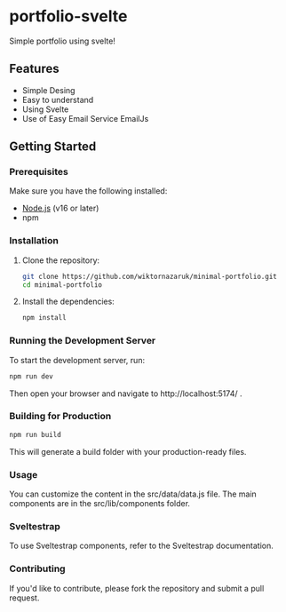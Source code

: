 # portfolio-svelte

Simple portfolio using svelte!

## Features

- Simple Desing
- Easy to understand
- Using Svelte
- Use of Easy Email Service EmailJs

## Getting Started

### Prerequisites

Make sure you have the following installed:

- [Node.js](https://nodejs.org/) (v16 or later)
- npm

### Installation

1. Clone the repository:

   ```bash
   git clone https://github.com/wiktornazaruk/minimal-portfolio.git
   cd minimal-portfolio
   ```

2. Install the dependencies:
   ```bash
   npm install
   ```

### Running the Development Server

To start the development server, run:

```bash
npm run dev
```

Then open your browser and navigate to http://localhost:5174/ .

### Building for Production

```bash
npm run build
```

This will generate a build folder with your production-ready files.

### Usage

You can customize the content in the src/data/data.js file. The main components are in the src/lib/components folder.

### Sveltestrap

To use Sveltestrap components, refer to the Sveltestrap documentation.

### Contributing

If you'd like to contribute, please fork the repository and submit a pull request.
